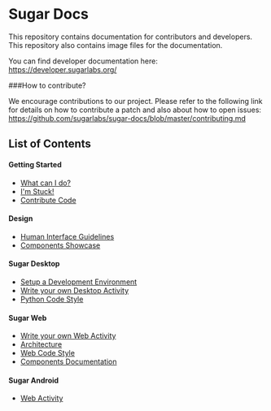 # Sugar Docs

This repository contains documentation for contributors and 
developers. This repository also contains image files for 
the documentation.

You can find developer documentation here:
https://developer.sugarlabs.org/

###How to contribute?

We encourage contributions to our project. Please refer to 
the following link for details on how to contribute a 
patch and also about how to open issues: 
https://github.com/sugarlabs/sugar-docs/blob/master/contributing.md 

## List of Contents

#### Getting Started
* [What can I do?](https://developer.sugarlabs.org/what-can-i-do.md.html)
 * [I'm Stuck!](https://developer.sugarlabs.org/what-can-i-do.md.html#i%27m%20stuck!)
* [Contribute Code](https://developer.sugarlabs.org/contributing.md.html)

#### Design
* [Human Interface Guidelines](https://developer.sugarlabs.org/HIG.md.html)
* [Components Showcase](http://sugarlabs.github.io/sugar-web-samples/)
  
#### Sugar Desktop
* [Setup a Development Environment](https://developer.sugarlabs.org/dev-environment.md.html)
* [Write your own Desktop Activity](https://developer.sugarlabs.org/desktop-activity.md.html)
* [Python Code Style](https://developer.sugarlabs.org/python-style.md.html)
  
#### Sugar Web
* [Write your own Web Activity](https://developer.sugarlabs.org/web-activity.md.html)
* [Architecture](https://developer.sugarlabs.org/web-architecture.md.html)
* [Web Code Style](https://developer.sugarlabs.org/web-style.md.html)
* [Components Documentation](https://developer.sugarlabs.org/sugar-web/README.md.html)
  
#### Sugar Android
* [Web Activity](https://developer.sugarlabs.org/android.md.html)
